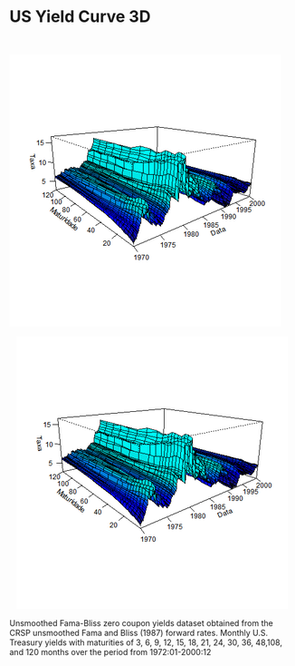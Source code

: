 # US Yield Curve 3D
![]()

![hyper](https://github.com/werleycordeiro/Yield-Curve-3D/blob/master/USYieldCurve3D.gif)
<p align="center">
<img src="https://github.com/werleycordeiro/Yield-Curve-3D/blob/master/USYieldCurve3D.gif"/>
</p>
Unsmoothed Fama-Bliss zero coupon yields dataset obtained from the CRSP unsmoothed Fama and Bliss (1987) forward rates.
Monthly U.S. Treasury yields with maturities of 3, 6, 9, 12, 15, 18, 21, 24, 30, 36, 48,108, and 120 months 
over the period from 1972:01-2000:12
